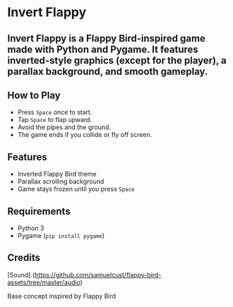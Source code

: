 # Invert Flappy

Invert Flappy is a Flappy Bird-inspired game made with Python and Pygame. It features inverted-style graphics (except for the player), a parallax background, and smooth gameplay.
---

## How to Play

- Press `Space` once to start.
- Tap `Space` to flap upward.
- Avoid the pipes and the ground.
- The game ends if you collide or fly off screen.

## Features

- Inverted Flappy Bird theme
- Parallax scrolling background
- Game stays frozen until you press `Space`

## Requirements

- Python 3
- Pygame (`pip install pygame`)

## Credits

[Sound].(https://github.com/samuelcust/flappy-bird-assets/tree/master/audio)

Base concept inspired by Flappy Bird